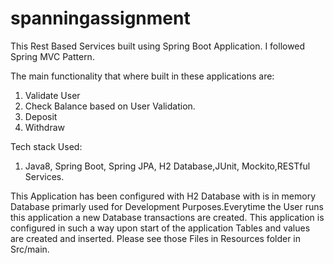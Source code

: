 # spanningassignment

This Rest Based Services built using Spring Boot Application. I followed Spring MVC Pattern.

The main functionality that where built in these applications are:
1) Validate User
2) Check Balance based on User Validation.
3) Deposit
4) Withdraw

Tech stack Used:
1) Java8, Spring Boot, Spring JPA, H2 Database,JUnit, Mockito,RESTful Services.

This Application has been configured with H2 Database with is in memory Database primarly used for Development Purposes.Everytime the User runs this application a new Database transactions are created. This application is configured in such a way upon start of the application Tables and values are created and inserted. Please see those Files in Resources folder in Src/main.



